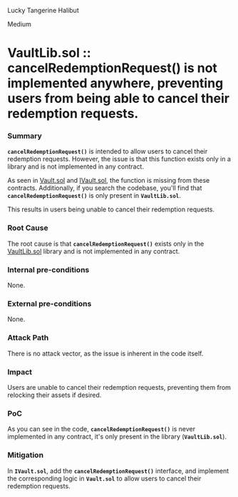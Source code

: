 Lucky Tangerine Halibut

Medium

# VaultLib.sol :: cancelRedemptionRequest() is not implemented anywhere, preventing users from being able to cancel their redemption requests.

### Summary

**`cancelRedemptionRequest()`** is intended to allow users to cancel their redemption requests. However, the issue is that this function exists only in a library and is not implemented in any contract. 

As seen in [Vault.sol](https://github.com/sherlock-audit/2024-08-cork-protocol/blob/main/Depeg-swap/contracts/core/Vault.sol) and [IVault.sol](https://github.com/sherlock-audit/2024-08-cork-protocol/blob/main/Depeg-swap/contracts/interfaces/IVault.sol), the function is missing from these contracts. Additionally, if you search the codebase, you'll find that **`cancelRedemptionRequest()`** is only present in **`VaultLib.sol`**. 

This results in users being unable to cancel their redemption requests.

### Root Cause

The root cause is that **`cancelRedemptionRequest()`** exists only in the [VaultLib.sol](https://github.com/sherlock-audit/2024-08-cork-protocol/blob/db23bf67e45781b00ee6de5f6f23e621af16bd7e/Depeg-swap/contracts/libraries/VaultLib.sol#L238-L253) library and is not implemented in any contract.

### Internal pre-conditions

None.

### External pre-conditions

None.

### Attack Path

There is no attack vector, as the issue is inherent in the code itself.

### Impact

Users are unable to cancel their redemption requests, preventing them from relocking their assets if desired.

### PoC

As you can see in the code, **`cancelRedemptionRequest()`** is never implemented in any contract, it's only present in the library (**`VaultLib.sol`**).

### Mitigation

In **`IVault.sol`**, add the **`cancelRedemptionRequest()`** interface, and implement the corresponding logic in **`Vault.sol`** to allow users to cancel their redemption requests.